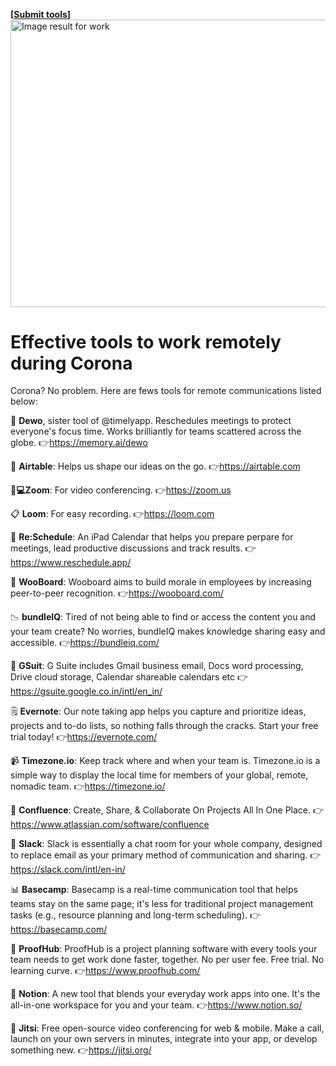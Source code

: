 <strong>[<a href="https://github.com/AllenAJ/Corona/issues/new">Submit tools</a>]</strong>
<a role="link" tabindex="0" rel="noopener" target="_blank" href="https://www.google.com/url?sa=i&amp;url=https%3A%2F%2Fwww.microsoft.com%2Fen-us%2Fp%2Ftyping-jobs-work-at-home-and-get-paid-create-a-side-job-and-earn-money%2F9pkn632hjrv7&amp;psig=AOvVaw3U5KmxPuqwRXzIfn0Dd1Pj&amp;ust=1583996853446000&amp;source=images&amp;cd=vfe&amp;ved=0CAIQjRxqFwoTCPDCzaHukegCFQAAAAAdAAAAABAP" jsaction="focus:kvVbVb; mousedown:kvVbVb; touchstart:kvVbVb;" aria-label="Visit Microsoft" class="eHAdSb" data-ved="0CAIQjRxqFwoTCPDCzaHukegCFQAAAAAdAAAAABAP" rlhc="1"><img alt="Image result for work" class="n3VNCb" src="https://store-images.s-microsoft.com/image/apps.46003.14259451864568504.ad5e5d07-0fbb-46ed-b9b6-a1b781645691.2ebcfa4e-172c-43d3-bf01-2d9a2a94e897?mode=scale&amp;q=90&amp;h=1080&amp;w=1920" data-noaft="1" jsname="HiaYvf" jsaction="load:XAeZkd;" style="width: 817px; height: 459.562px; margin: 0px;"></a>
# Effective tools to work remotely during Corona 
Corona? No problem. 
Here are fews tools for remote communications listed below:

🎯 <b>Dewo</b>, sister tool of @timelyapp. Reschedules meetings to protect everyone's focus time. Works brilliantly for teams scattered across the globe. 👉https://memory.ai/dewo

📃 <b>Airtable</b>: Helps us shape our ideas on the go. 👉https://airtable.com

👩‍<b>💻Zoom</b>: For video conferencing. 👉https://zoom.us

📋 <b>Loom</b>: For easy recording. 👉https://loom.com

📅 <b>Re:Schedule</b>: An iPad Calendar that helps you prepare perpare for meetings, lead productive discussions and track results. 👉https://www.reschedule.app/

📖 <b>WooBoard</b>: Wooboard aims to build morale in employees by increasing peer-to-peer recognition. 👉https://wooboard.com/

📉 <b>bundleIQ</b>: Tired of not being able to find or access the content you and your team create? No worries, bundleIQ makes knowledge sharing easy and accessible. 👉https://bundleiq.com/

📑 <b>GSuit</b>: G Suite includes Gmail business email, Docs word processing, Drive cloud storage, Calendar shareable calendars etc  👉https://gsuite.google.co.in/intl/en_in/

🗒 <b>Evernote</b>: Our note taking app helps you capture and prioritize ideas, projects and to-do lists, so nothing falls through the cracks. Start your free trial today! 👉https://evernote.com/

📹 <b>Timezone.io</b>: Keep track where and when your team is. Timezone.io is a simple way to display the local time for members of your global, remote, nomadic team. 👉https://timezone.io/

📏 <b>Confluence</b>: Create, Share, & Collaborate On Projects All In One Place. 👉https://www.atlassian.com/software/confluence

🔗 <b>Slack</b>: Slack is essentially a chat room for your whole company, designed to replace email as your primary method of communication and sharing. 👉https://slack.com/intl/en-in/

📊 <b>Basecamp</b>: Basecamp is a real-time communication tool that helps teams stay on the same page; it's less for traditional project management tasks (e.g., resource planning and long-term scheduling). 👉https://basecamp.com/

💌 <b>ProofHub</b>: ProofHub is a project planning software with every tools your team needs to get work done faster, together. No per user fee. Free trial. No learning curve. 👉https://www.proofhub.com/

📓 <b>Notion</b>: A new tool that blends your everyday work apps into one. It's the all-in-one workspace for you and your team. 👉https://www.notion.so/

🧾 <b>Jitsi</b>: Free open-source video conferencing for web & mobile. Make a call, launch on your own servers in minutes, integrate into your app, or develop something new. 👉https://jitsi.org/
